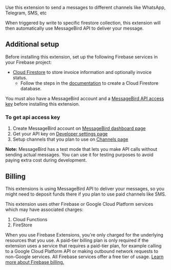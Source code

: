 Use this extension to send a messages to different channels like WhatsApp, Telegram, SMS, etc

When triggered by write to specific firestore collection, this extension will then automatically use MessageBird API to deliver your message.

## Additional setup

Before installing this extension, set up the following Firebase services in your Firebase project:

- [Cloud Firestore](https://firebase.google.com/docs/firestore) to store invoice information and optionally invoice status.
  - Follow the steps in the [documentation](https://firebase.google.com/docs/firestore/quickstart#create) to create a Cloud Firestore database.

You must also have a MessageBird account and a [MessageBird API access key](https://support.messagebird.com/hc/en-us/articles/360001853998-Creating-access-keys) before installing this extension.

### To get api access key

1. Create MessageBird account on [MessageBird dashboard page](https://dashboard.messagebird.com/)
1. Get your API key on [Developer settings page](https://dashboard.messagebird.com/en/developers/access)
1. Setup channels that you plan to use on [Channels page](https://dashboard.messagebird.com/en/channels)

**Note:** MessageBird has a test mode that lets you make API calls without sending actual messages. You can use it for testing purposes to avoid paying extra cost during development.

## Billing

This extensions is using MessageBird API to deliver your messages,
so you might need to deposit funds there if you plan to use paid channels like SMS.

This extension uses other Firebase or Google Cloud Platform services which may have associated charges:

1. Cloud Functions
1. FireStore

When you use Firebase Extensions, you're only charged for the underlying resources that you use.
A paid-tier billing plan is only required if the extension uses a service that requires a paid-tier plan, for example calling to a Google Cloud Platform API or making outbound network requests to non-Google services. All Firebase services offer a free tier of usage. [Learn more about Firebase billing.](https://firebase.google.com/pricing)

